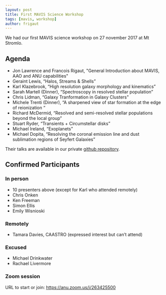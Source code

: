 ```yaml
---
layout: post
title: First MAVIS Science Workshop
tags: [mavis, workshop]
author: frigaut
---
```


We had our first MAVIS science workshop on 27 november 2017 at Mt Stromlo.

## Agenda
* Jon Lawrence and Francois Rigaut, "General Introduction about MAVIS, AAO and ANU capabilities"
* Geraint Lewis, “Halos, Streams & Shells”
* Karl Klazebrook, “High resolution galaxy morphology and kinematics”
* Sarah Martell (Dinner), “Spectroscopy in resolved stellar population”
* Chris Lidman, “Galaxy Tranformation in Galaxy Clusters"
* Michele Trenti (Dinner), “A sharpened view of star formation at the edge of reionization “
* Richard McDermid, “Resolved and semi-resolved stellar populations beyond the local group”
* Stuart Ryder, “Transients + Circumstellar disks”
* Michael Ireland, “Exoplanets”
* Michael Dopita, “Resolving the coronal emission line and dust sublimation regions of Seyfert Galaxies”

Their talks are available in our private [github repository](https://github.com/frigaut/mavis/tree/master/science/20171127-workshop).

## Confirmed Participants

### In person
* 10 presenters above (except for Karl who attended remotely)
* Chris Onken
* Ken Freeman
* Simon Ellis
* Emily Wisnioski

### Remotely
* Tamara Davies, CAASTRO (expressed interest but can’t attend)

### Excused
* Michael Drinkwater
* Rachael Livermore

### Zoom session
URL to start or join: https://anu.zoom.us/j/263425500
